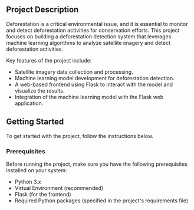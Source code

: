 ## Project Description

Deforestation is a critical environmental issue, and it is essential to monitor and detect deforestation activities for conservation efforts. This project focuses on building a deforestation detection system that leverages machine learning algorithms to analyze satellite imagery and detect deforestation activities.

Key features of the project include:
- Satellite imagery data collection and processing.
- Machine learning model development for deforestation detection.
- A web-based frontend using Flask to interact with the model and visualize the results.
- Integration of the machine learning model with the Flask web application.

## Getting Started

To get started with the project, follow the instructions below.

### Prerequisites

Before running the project, make sure you have the following prerequisites installed on your system:

- Python 3.x
- Virtual Environment (recommended)
- Flask (for the frontend)
- Required Python packages (specified in the project's requirements file)

